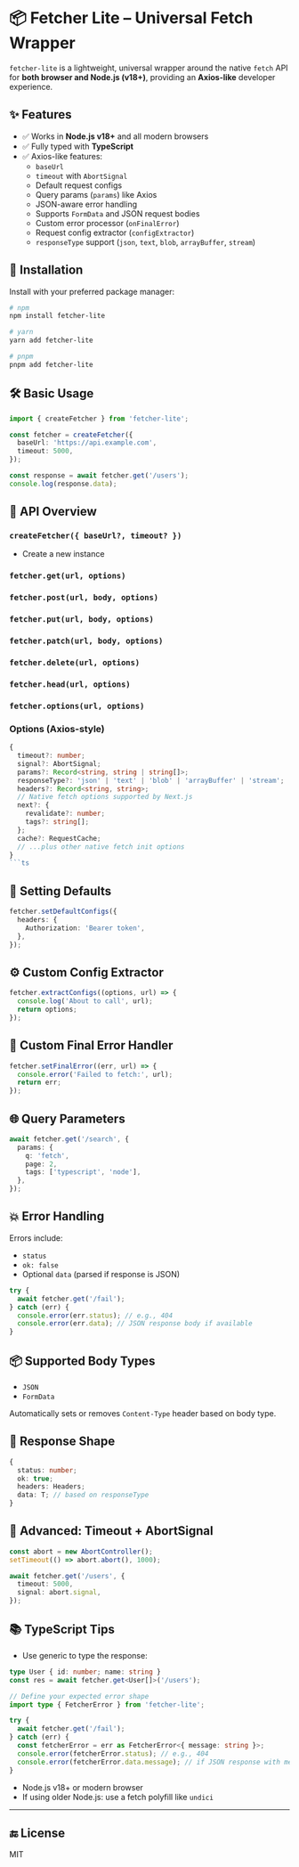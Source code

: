 # 📦 Fetcher Lite – Universal Fetch Wrapper

`fetcher-lite` is a lightweight, universal wrapper around the native `fetch` API for **both browser and Node.js (v18+)**, providing an **Axios-like** developer experience.

## ✨ Features

- ✅ Works in **Node.js v18+** and all modern browsers
- ✅ Fully typed with **TypeScript**
- ✅ Axios-like features:
  - `baseUrl`
  - `timeout` with `AbortSignal`
  - Default request configs
  - Query params (`params`) like Axios
  - JSON-aware error handling
  - Supports `FormData` and JSON request bodies
  - Custom error processor (`onFinalError`)
  - Request config extractor (`configExtractor`)
  - `responseType` support (`json`, `text`, `blob`, `arrayBuffer`, `stream`)

## 🚀 Installation

Install with your preferred package manager:

```bash
# npm
npm install fetcher-lite

# yarn
yarn add fetcher-lite

# pnpm
pnpm add fetcher-lite
```

## 🛠️ Basic Usage

```ts
import { createFetcher } from 'fetcher-lite';

const fetcher = createFetcher({
  baseUrl: 'https://api.example.com',
  timeout: 5000,
});

const response = await fetcher.get('/users');
console.log(response.data);
```

## 📘 API Overview

### `createFetcher({ baseUrl?, timeout? })`

- Create a new instance

### `fetcher.get(url, options)`

### `fetcher.post(url, body, options)`

### `fetcher.put(url, body, options)`

### `fetcher.patch(url, body, options)`

### `fetcher.delete(url, options)`

### `fetcher.head(url, options)`

### `fetcher.options(url, options)`

### Options (Axios-style)

````ts
{
  timeout?: number;
  signal?: AbortSignal;
  params?: Record<string, string | string[]>;
  responseType?: 'json' | 'text' | 'blob' | 'arrayBuffer' | 'stream';
  headers?: Record<string, string>;
  // Native fetch options supported by Next.js
  next?: {
    revalidate?: number;
    tags?: string[];
  };
  cache?: RequestCache;
  // ...plus other native fetch init options
}
```ts
````

## 🔁 Setting Defaults

```ts
fetcher.setDefaultConfigs({
  headers: {
    Authorization: 'Bearer token',
  },
});
```

## ⚙️ Custom Config Extractor

```ts
fetcher.extractConfigs((options, url) => {
  console.log('About to call', url);
  return options;
});
```

## 🧨 Custom Final Error Handler

```ts
fetcher.setFinalError((err, url) => {
  console.error('Failed to fetch:', url);
  return err;
});
```

## 🌐 Query Parameters

```ts
await fetcher.get('/search', {
  params: {
    q: 'fetch',
    page: 2,
    tags: ['typescript', 'node'],
  },
});
```

## 💥 Error Handling

Errors include:

- `status`
- `ok: false`
- Optional `data` (parsed if response is JSON)

```ts
try {
  await fetcher.get('/fail');
} catch (err) {
  console.error(err.status); // e.g., 404
  console.error(err.data); // JSON response body if available
}
```

## 📦 Supported Body Types

- `JSON`
- `FormData`

Automatically sets or removes `Content-Type` header based on body type.

## 📄 Response Shape

```ts
{
  status: number;
  ok: true;
  headers: Headers;
  data: T; // based on responseType
}
```

## 🧪 Advanced: Timeout + AbortSignal

```ts
const abort = new AbortController();
setTimeout(() => abort.abort(), 1000);

await fetcher.get('/users', {
  timeout: 5000,
  signal: abort.signal,
});
```

## 📚 TypeScript Tips

- Use generic to type the response:

```ts
type User { id: number; name: string }
const res = await fetcher.get<User[]>('/users');

// Define your expected error shape
import type { FetcherError } from 'fetcher-lite';

try {
  await fetcher.get('/fail');
} catch (err) {
  const fetcherError = err as FetcherError<{ message: string }>;
  console.error(fetcherError.status); // e.g., 404
  console.error(fetcherError.data.message); // if JSON response with message string
}
```

- Node.js v18+ or modern browser
- If using older Node.js: use a fetch polyfill like `undici`

---

## 🔚 License

MIT
